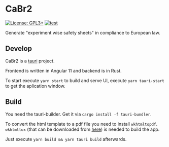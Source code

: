 # CaBr2

[![License: GPL3+](https://img.shields.io/badge/License-GPL3+-blue.svg)](https://www.gnu.org/licenses/gpl-3.0.en.html)
[![test](https://github.com/Calciumdibromid/CaBr2/actions/workflows/test.yml/badge.svg?branch=master)](https://github.com/Calciumdibromid/CaBr2/actions/workflows/test.yml)

Generate "experiment wise safety sheets" in compliance to European law.

## Develop

CaBr2 is a [tauri](https://tauri.studio) project.

Frontend is written in Angular 11 and backend is in Rust.

To start execute `yarn start` to build and serve UI,
execute `yarn tauri-start` to get the aplication window.

## Build

You need the tauri-builder. Get it  via `cargo install -f tauri-bundler`.

To convert the html template to a pdf file you need to install `wkhtmltopdf`.
`wkhtmltox` (that can be downloaded from [here](https://wkhtmltopdf.org/downloads.html)) is needed to build the app.

Just execute `yarn build && yarn tauri build` afterwards.
